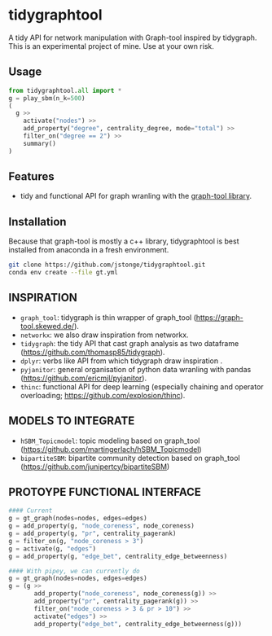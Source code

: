 
# tidygraphtool

A tidy API for network manipulation with Graph-tool inspired by tidygraph. This is an experimental project of mine. Use at your own risk.

## Usage

```python
from tidygraphtool.all import *
g = play_sbm(n_k=500)
(
  g >>
    activate("nodes") >>
    add_property("degree", centrality_degree, mode="total") >>
    filter_on("degree == 2") >>
    summary()
)

```


## Features

  - tidy and functional API for graph wranling with the [graph-tool library](https://graph-tool.skewed.de/).

## Installation

Because that graph-tool is mostly a c++ library, tidygraphtool is best installed from anaconda in a fresh environment. 

```bash
git clone https://github.com/jstonge/tidygraphtool.git
conda env create --file gt.yml
```

## INSPIRATION
 - `graph_tool`: tidygraph is thin wrapper of graph_tool (https://graph-tool.skewed.de/).
 - `networkx`: we also draw inspiration from networkx.
 - `tidygraph`: the tidy API that cast graph analysis as two dataframe (https://github.com/thomasp85/tidygraph).
 - `dplyr`: verbs like API from which tidygraph draw inspiration .
 - `pyjanitor`: general organisation of python data wranling with pandas (https://github.com/ericmjl/pyjanitor).
 - `thinc`: functional API for deep learning (especially chaining and operator overloading; https://github.com/explosion/thinc).

## MODELS TO INTEGRATE
 - `hSBM_Topicmodel`: topic modeling based on graph_tool (https://github.com/martingerlach/hSBM_Topicmodel)
 - `bipartiteSBM`: bipartite community detection based on graph_tool (https://github.com/junipertcy/bipartiteSBM)



## PROTOYPE FUNCTIONAL INTERFACE

```Python
#### Current
g = gt_graph(nodes=nodes, edges=edges)
g = add_property(g, "node_coreness", node_coreness)
g = add_property(g, "pr", centrality_pagerank)
g = filter_on(g, "node_coreness > 3")
g = activate(g, "edges")
g = add_property(g, "edge_bet", centrality_edge_betweenness)
```
```Python
#### With pipey, we can currently do
g = gt_graph(nodes=nodes, edges=edges)
g = (g >>
       add_property("node_coreness", node_coreness(g)) >>
       add_property("pr", centrality_pagerank(g)) >>
       filter_on("node_coreness > 3 & pr > 10") >>
       activate("edges") >>
       add_property("edge_bet", centrality_edge_betweenness(g)))
```
